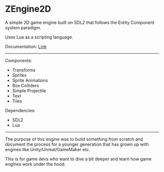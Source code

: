 # ZEngine2D

A simple 2D game engine built on SDL2 that follows the Entity Component system paradigm.

Uses Lua as a scripting language.

Documentation: [Link](https://zencodergames.github.io/ZEngine2D/docs/html/index.html)

------------------------------------------------------------------------------------------

Components:

- Transforms
- Sprites
- Sprite Animations
- Box Colliders
- Simple Projectile
- Text
- Tiles

Dependencies:

- SDL2
- Lua

------------------------------------------------------------------------------------------

The purpose of this engine was to build something from scratch and document the process for
a younger generation that has grown up with engines like Unity/Unreal/GameMaker etc.

This is for game devs who want to dive a bit deeper and learn how game engines work under
 the hood.